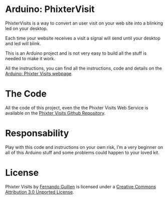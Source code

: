 Arduino: PhixterVisit
==============

PhixterVisits is a way to convert an user visit on your web site into a blinking led on your desktop.

Each time your website receives a visit a signal will send until your desktop and led will blink.

This is an Arduino project and is not very easy to build all the stuff is needed to make it work.

All the instructions, you can find all the instructions, code and details on the [Arduino: Phixter Visits webpage](http://www.fernandoguillen.info/es/blog/2010/03/14/phixter_visits "Arduino: Phixter Visits webpage").

The Code
==============

All the code of this project, even the the Phixter Visits Web Service is available on the [Phixter Visits Github Repository](http://github.com/fguillen/ArduinoPhixterVisit "Phixter Visits Github Repository").

Responsability
==============

Play with this code and instructions on your own risk, I’m a very beginner on all of this Arduino stuff and some problems could happen to your loved kit.

License
==============

<span xmlns:dc="http://purl.org/dc/elements/1.1/" property="dc:title" rel="dc:type">Phixter Visits</span> by <a href="http://www.fernandoguillen.info/es/blog/2010/03/14/phixter_visits/" xmlns:cc="http://creativecommons.org/ns#" property="cc:attributionName" rel="cc:attributionURL">Fernando Guillen</a> is licensed under a <a href="http://creativecommons.org/licenses/by/3.0/" rel="license">Creative Commons Attribution 3.0 Unported License</a>.